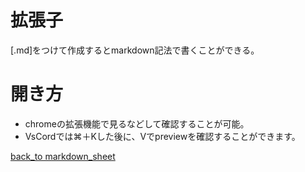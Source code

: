 # 拡張子

  \[.md]をつけて作成するとmarkdown記法で書くことができる。

# 開き方

  - chromeの拡張機能で見るなどして確認することが可能。
  - VsCordでは⌘＋Kした後に、Vでpreviewを確認することができます。

[back_to markdown_sheet](for_example_markdown.md)